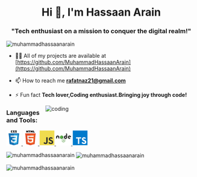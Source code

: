 <h1 align="center">Hi 👋, I'm Hassaan Arain</h1>
<h3 align="center">"Tech enthusiast on a mission to conquer the digital realm!"</h3>

<p align="left"> <img src="https://komarev.com/ghpvc/?username=muhammadhassaanarain&label=Profile%20views&color=0e75b6&style=flat" alt="muhammadhassaanarain" /> </p>

- 👨‍💻 All of my projects are available at [https://github.com/MuhammadHassaanArain](https://github.com/MuhammadHassaanArain)

- 📫 How to reach me **rafatnaz21@gmail.com**

- ⚡ Fun fact **Tech lover,Coding enthusiast.Bringing joy through code!**



<img align="right" alt="coding" width="400" src="https://user-images.githubusercontent.com/37551474/113611467-3a567d80-9657-11eb-862b-b07b4f105c6f.gif">





<h3 align="left">Languages and Tools:</h3>
<p align="left"> <a href="https://www.w3schools.com/css/" target="_blank" rel="noreferrer"> <img src="https://raw.githubusercontent.com/devicons/devicon/master/icons/css3/css3-original-wordmark.svg" alt="css3" width="40" height="40"/> </a> <a href="https://www.w3.org/html/" target="_blank" rel="noreferrer"> <img src="https://raw.githubusercontent.com/devicons/devicon/master/icons/html5/html5-original-wordmark.svg" alt="html5" width="40" height="40"/> </a> <a href="https://developer.mozilla.org/en-US/docs/Web/JavaScript" target="_blank" rel="noreferrer"> <img src="https://raw.githubusercontent.com/devicons/devicon/master/icons/javascript/javascript-original.svg" alt="javascript" width="40" height="40"/> </a> <a href="https://nodejs.org" target="_blank" rel="noreferrer"> <img src="https://raw.githubusercontent.com/devicons/devicon/master/icons/nodejs/nodejs-original-wordmark.svg" alt="nodejs" width="40" height="40"/> </a> <a href="https://www.typescriptlang.org/" target="_blank" rel="noreferrer"> <img src="https://raw.githubusercontent.com/devicons/devicon/master/icons/typescript/typescript-original.svg" alt="typescript" width="40" height="40"/> </a> </p>

<p><img align="left" src="https://github-readme-stats.vercel.app/api/top-langs?username=muhammadhassaanarain&show_icons=true&locale=en&layout=compact" alt="muhammadhassaanarain" /></p>

<p>&nbsp;<img align="center" src="https://github-readme-stats.vercel.app/api?username=muhammadhassaanarain&show_icons=true&locale=en" alt="muhammadhassaanarain" /></p>

<p><img align="center" src="https://github-readme-streak-stats.herokuapp.com/?user=muhammadhassaanarain&" alt="muhammadhassaanarain" /></p>
